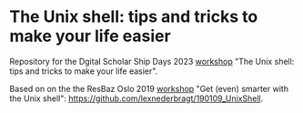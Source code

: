 # The Unix shell: tips and tricks to make your life easier
Repository for the Dgital Scholar Ship Days 2023 [workshop](https://www.ub.uio.no/english/courses-events/events/all-libraries/2023/digital-scholarship-days/unix-shell.html) "The Unix shell: tips and tricks to make your life easier".

Based on on the the ResBaz Oslo 2019 [workshop](https://www.ub.uio.no/english/courses-events/events/all-libraries/2019/research-bazaar/190109_UnixShell.html) "Get (even) smarter with the Unix shell": https://github.com/lexnederbragt/190109_UnixShell.
